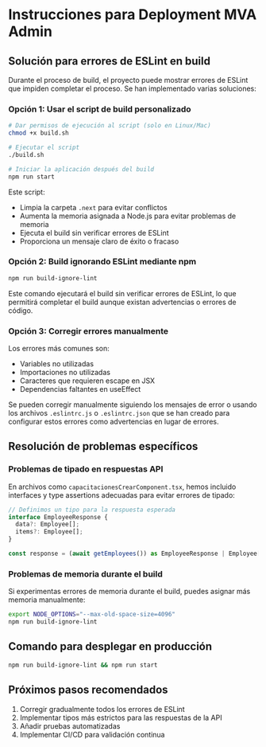 # Instrucciones para Deployment MVA Admin

## Solución para errores de ESLint en build

Durante el proceso de build, el proyecto puede mostrar errores de ESLint que impiden completar el proceso.
Se han implementado varias soluciones:

### Opción 1: Usar el script de build personalizado

```bash
# Dar permisos de ejecución al script (solo en Linux/Mac)
chmod +x build.sh

# Ejecutar el script
./build.sh

# Iniciar la aplicación después del build
npm run start
```

Este script:

- Limpia la carpeta `.next` para evitar conflictos
- Aumenta la memoria asignada a Node.js para evitar problemas de memoria
- Ejecuta el build sin verificar errores de ESLint
- Proporciona un mensaje claro de éxito o fracaso

### Opción 2: Build ignorando ESLint mediante npm

```bash
npm run build-ignore-lint
```

Este comando ejecutará el build sin verificar errores de ESLint, lo que permitirá completar el build
aunque existan advertencias o errores de código.

### Opción 3: Corregir errores manualmente

Los errores más comunes son:

- Variables no utilizadas
- Importaciones no utilizadas
- Caracteres que requieren escape en JSX
- Dependencias faltantes en useEffect

Se pueden corregir manualmente siguiendo los mensajes de error o usando los archivos
`.eslintrc.js` o `.eslintrc.json` que se han creado para configurar estos errores como advertencias en lugar de errores.

## Resolución de problemas específicos

### Problemas de tipado en respuestas API

En archivos como `capacitacionesCrearComponent.tsx`, hemos incluido interfaces y type assertions adecuadas para evitar errores de tipado:

```typescript
// Definimos un tipo para la respuesta esperada
interface EmployeeResponse {
  data?: Employee[];
  items?: Employee[];
}

const response = (await getEmployees()) as EmployeeResponse | Employee[];
```

### Problemas de memoria durante el build

Si experimentas errores de memoria durante el build, puedes asignar más memoria manualmente:

```bash
export NODE_OPTIONS="--max-old-space-size=4096"
npm run build-ignore-lint
```

## Comando para desplegar en producción

```bash
npm run build-ignore-lint && npm run start
```

## Próximos pasos recomendados

1. Corregir gradualmente todos los errores de ESLint
2. Implementar tipos más estrictos para las respuestas de la API
3. Añadir pruebas automatizadas
4. Implementar CI/CD para validación continua

